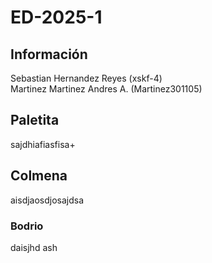 # ED-2025-1
## Información
Sebastian Hernandez Reyes (xskf-4) <br>
Martinez Martinez Andres A. (Martinez301105)

## Paletita
sajdhiafiasfisa+

## Colmena 
aisdjaosdjosajdsa

### Bodrio
daisjhd ash

